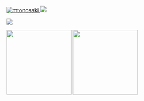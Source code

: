 [ ![mtonosaki](https://komarev.com/ghpvc/?username=mtonosaki)
](https://github.com/mtonosaki/mtonosaki/)
[![](https://img.shields.io/github/followers/mtonosaki?label=follow&logo=github&style=flat)
](https://github.com/mtonosaki)

![](https://github-profile-summary-cards.vercel.app/api/cards/profile-details?username=mtonosaki&theme=dracula)

<p>
<a href="https://github.com/mtonosaki">
  <img align="left" height="170px" src="https://github-readme-stats.vercel.app/api?username=mtonosaki&count_private=true&show_icons=true&theme=dracula" />
</a>
<a href="https://github.com/mtonosaki">
  <img align="left" height="170px" src="https://github-readme-stats.vercel.app/api/top-langs/?username=mtonosaki&layout=compact&theme=dracula" />
</a>
</p>
